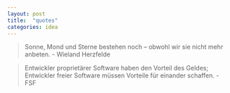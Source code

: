 ```yaml
---
layout: post
title:  "quotes"
categories: idea
---
```


> Sonne, Mond und Sterne bestehen noch – obwohl wir sie nicht mehr anbeten. - Wieland Herzfelde

> Entwickler proprietärer Software haben den Vorteil des Geldes; Entwickler freier Software müssen Vorteile für einander schaffen. - FSF

